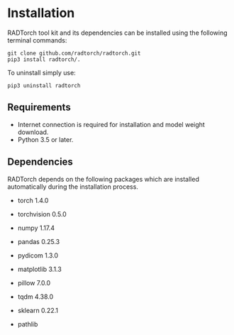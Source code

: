 # Installation

RADTorch tool kit and its dependencies can be installed using the following terminal commands:

```
git clone github.com/radtorch/radtorch.git
pip3 install radtorch/.
```

To uninstall simply use:

```
pip3 uninstall radtorch
```


## Requirements
- Internet connection is required for installation and model weight download.
- Python 3.5 or later.

## Dependencies
RADTorch depends on the following packages which are installed automatically during the installation process.

- torch  1.4.0

- torchvision  0.5.0

- numpy  1.17.4

- pandas  0.25.3

- pydicom  1.3.0

- matplotlib  3.1.3

- pillow  7.0.0

- tqdm  4.38.0

- sklearn  0.22.1

- pathlib
